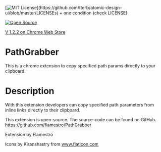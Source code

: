 [![MIT License](https://img.shields.io/apm/l/atomic-design-ui.svg?)](https://github.com/tterb/atomic-design-ui/blob/master/LICENSEs) + one condition (check LICENSE)

[![Open Source](https://badges.frapsoft.com/os/v1/open-source.svg?v=103)](https://opensource.org/)

[V 1.2.2 on Chrome Web Store](https://chrome.google.com/webstore/detail/path-grabber/laihdmndcnfpddojmbmablbkngbojmea)

# PathGrabber
This is a chrome extension to copy specified path params directly to your clipboard.

# Description
With this extension developers can copy specified path parameters from inline links directly to their clipboard.

This extension is open-source. The source-code can be found on GitHub.
 https://github.com/flamestro/PathGrabber


Extension by Flamestro

Icons by Kiranshastry from www.flaticon.com
